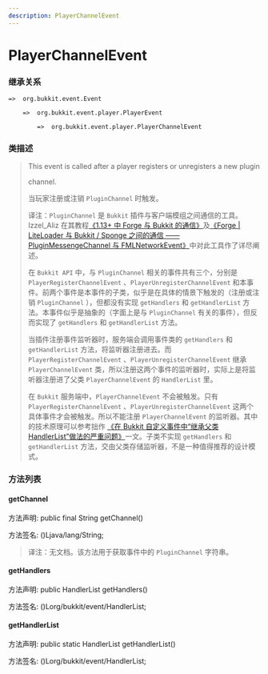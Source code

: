 ```yaml
---
description: PlayerChannelEvent
---
```


# PlayerChannelEvent

### 继承关系

    =>  org.bukkit.event.Event

        =>  org.bukkit.event.player.PlayerEvent

            =>  org.bukkit.event.player.PlayerChannelEvent

### 类描述

> This event is called after a player registers or unregisters a new plugin
>
> channel.
>
> 当玩家注册或注销 `PluginChannel` 时触发。
>
> 译注：`PluginChannel` 是 `Bukkit` 插件与客户端模组之间通信的工具。Izzel_Aliz 在其教程[《1.13+ 中 Forge 与 Bukkit 的通信》](https://www.mcbbs.net/thread-873219-1-1.html)及[《Forge | LiteLoader 与 Bukkit / Sponge 之间的通信 —— PluginMessengeChannel 与 FMLNetworkEvent》](https://www.mcbbs.net/thread-725571-1-1.html)中对此工具作了详尽阐述。
>
> 在 `Bukkit API` 中，与 `PluginChannel` 相关的事件共有三个，分别是 `PlayerRegisterChannelEvent` 、`PlayerUnregisterChannelEvent` 和本事件。前两个事件是本事件的子类，似乎是在具体的情景下触发的（注册或注销 `PluginChannel` ），但都没有实现 `getHandlers` 和 `getHandlerList` 方法。本事件似乎是抽象的（字面上是与 `PluginChannel` 有关的事件），但反而实现了 `getHandlers` 和 `getHandlerList` 方法。
>
> 当插件注册事件监听器时，服务端会调用事件类的 `getHandlers` 和 `getHandlerList` 方法，将监听器注册进去。而 `PlayerRegisterChannelEvent` 、`PlayerUnregisterChannelEvent` 继承 `PlayerChannelEvent` 类，所以注册这两个事件的监听器时，实际上是将监听器注册进了父类 `PlayerChannelEvent` 的 `HandlerList` 里。
>
> 在 `Bukkit` 服务端中，`PlayerChannelEvent` 不会被触发。只有 `PlayerRegisterChannelEvent` 、`PlayerUnregisterChannelEvent` 这两个具体事件才会被触发。所以不能注册 `PlayerChannelEvent` 的监听器。其中的技术原理可以参考拙作 [《在 Bukkit 自定义事件中“继承父类HandlerList”做法的严重问题》](https://www.mcbbs.net/thread-1393526-1-1.html)一文。子类不实现 `getHandlers` 和 `getHandlerList` 方法，交由父类存储监听器，不是一种值得推荐的设计模式。

### 方法列表

#### getChannel

方法声明: public final String getChannel()

方法签名: ()Ljava/lang/String;

> 译注：无文档。该方法用于获取事件中的 `PluginChannel` 字符串。

#### getHandlers

方法声明: public HandlerList getHandlers()

方法签名: ()Lorg/bukkit/event/HandlerList;

#### getHandlerList

方法声明: public static HandlerList getHandlerList()

方法签名: ()Lorg/bukkit/event/HandlerList;
